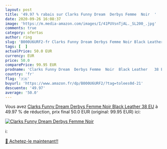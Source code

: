```yaml
---
layout: post
title: '49.97 % rabais sur Clarks Funny Dream  Derbys Femme  Noir  '
date: 2020-09-26 16:08:37
image: 'https://m.media-amazon.com/images/I/41PUVsnTjAL._SL200_.jpg'
comments: true
category: ofertas
author: ring
slug: 'B000U6URF2-fr Clarks Funny Dream Derbys Femme Noir Black Leather 38 EU'
tags: [  ]
actualPrice: 50.0 EUR
currency: EUR
price: 50.0
comparePrice: 99.95 EUR
prodname: 'Clarks Funny Dream  Derbys Femme  Noir  Black Leather   38 EU'
country: 'fr'
flag: '🇫🇷'
buyurl: 'https://www.amazon.fr/dp/B000U6URF2/?tag=tolees0d-21'
descuento: '49.97'
average: '50.0'
---
```


Vous avez [Clarks Funny Dream  Derbys Femme  Noir  Black Leather   38 EU](https://www.amazon.fr/dp/B000U6URF2/?tag=tolees0d-21)  à  49.97 % de réduction, prix final  50.0 EUR (original: 99.95 EUR) ici:

[![Clarks Funny Dream  Derbys Femme  Noir  ](https://m.media-amazon.com/images/I/41PUVsnTjAL._SL200_.jpg)](https://www.amazon.fr/dp/B000U6URF2/?tag=tolees0d-21)

ℹ️:


[🛒 Achetez-le maintenant!!](https://www.amazon.fr/dp/B000U6URF2/?tag=tolees0d-21)
